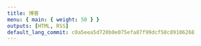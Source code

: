 ```yaml
---
title: 博客
menu: { main: { weight: 50 } }
outputs: [HTML, RSS]
default_lang_commit: c0a5eea5d720b0e075efa87f99dcf58c89106268
---
```

